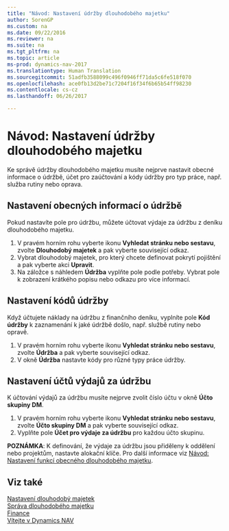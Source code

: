```yaml
---
title: "Návod: Nastavení údržby dlouhodobého majetku"
author: SorenGP
ms.custom: na
ms.date: 09/22/2016
ms.reviewer: na
ms.suite: na
ms.tgt_pltfrm: na
ms.topic: article
ms-prod: dynamics-nav-2017
ms.translationtype: Human Translation
ms.sourcegitcommit: 51adfb3588099c496f0946ff71da5c6fe518f070
ms.openlocfilehash: ace0fb13d2be71c7204f16f34f6b65b54ff98230
ms.contentlocale: cs-cz
ms.lasthandoff: 06/26/2017

---
```


# <a name="how-to-set-up-fixed-asset-maintenance"></a>Návod: Nastavení údržby dlouhodobého majetku
Ke správě údržby dlouhodobého majetku musíte nejprve nastavit obecné informace o údržbě, účet pro zaúčtování a kódy údržby pro typ práce, např. služba rutiny nebo oprava.

## <a name="to-set-up-general-maintenance-information"></a>Nastavení obecných informací o údržbě
Pokud nastavíte pole pro údržbu, můžete účtovat výdaje za údržbu z deníku dlouhodobého majetku.
1. V pravém horním rohu vyberte ikonu **Vyhledat stránku nebo sestavu**, zvolte **Dlouhodobý majetek** a pak vyberte související odkaz.
2. Vybrat dlouhodobý majetek, pro který chcete definovat pokrytí pojištění a pak vyberte akci **Upravit**.
3. Na záložce s náhledem **Údržba** vyplňte pole podle potřeby. Vybrat pole k zobrazení krátkého popisu nebo odkazu pro více informací.

## <a name="to-set-up-maintenance-codes"></a>Nastavení kódů údržby  
Když účtujete náklady na údržbu z finančního deníku, vyplníte pole **Kód údržby** k zaznamenání k jaké údržbě došlo, např. službě rutiny nebo opravě.
1. V pravém horním rohu vyberte ikonu **Vyhledat stránku nebo sestavu**, zvolte **Údržba** a pak vyberte související odkaz.
2. V okně **Údržba** nastavte kódy pro různé typy práce údržby.

## <a name="to-set-up-maintenance-expense-accounts"></a>Nastavení účtů výdajů za údržbu  
K účtování výdajů za údržbu musíte nejprve zvolit číslo účtu v okně **Účto skupiny DM**.
1. V pravém horním rohu vyberte ikonu **Vyhledat stránku nebo sestavu**, zvolte **Účto skupiny DM** a pak vyberte související odkaz.
2. Vyplňte pole **Účet pro výdaje za údržbu** pro každou účto skupinu.

**POZNÁMKA**: K definování, že výdaje za údržbu jsou přiděleny k oddělení nebo projektům, nastavte alokační klíče. Pro další informace viz [Návod: Nastavení funkcí obecného dlouhodobého majetku](fa-how-setup-general.md).

## <a name="see-also"></a>Viz také
[Nastavení dlouhodobý majetek](fa-setup.md)  
[Správa dlouhodobého majetku](fa-manage.md)  
[Finance](finance-setup.md)  
[Vítejte v Dynamics NAV](across-get-started.md)

